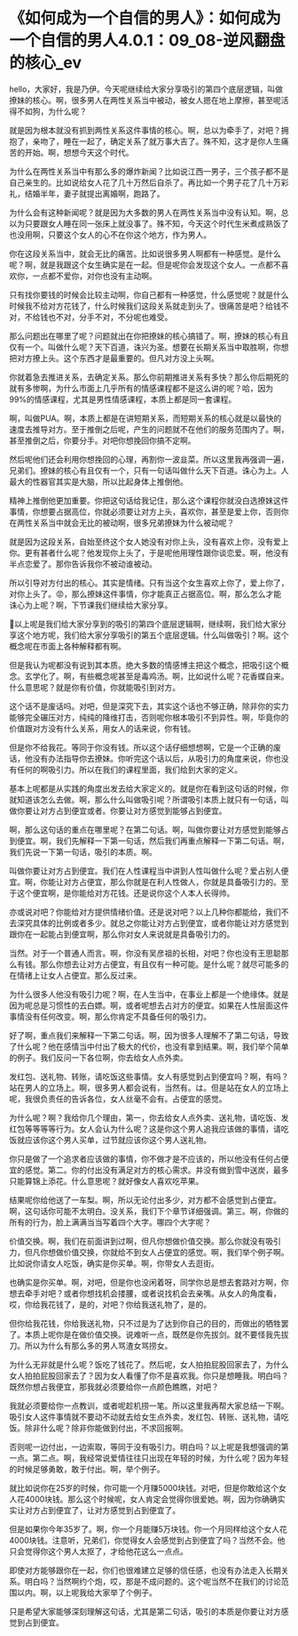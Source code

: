 # 《如何成为一个自信的男人》：如何成为一个自信的男人4.0.1：09_08-逆风翻盘的核心_ev

hello，大家好，我是乃伊。今天呢继续给大家分享吸引的第四个底层逻辑，叫做撩妹的核心。啊，很多男人在两性关系当中被动，被女人摁在地上摩擦，甚至呢活得不如狗，为什么呢？

就是因为根本就没有抓到两性关系这件事情的核心。啊，总以为牵手了，对吧？拥抱了，亲吻了，睡在一起了，确定关系了就万事大吉了。殊不知，这才是你人生痛苦的开始。啊，想想今天这个时代。

为什么在两性关系当中有那么多的爆炸新闻？比如说江西一男子，三个孩子都不是自己亲生的。比如说给女人花了几十万然后自杀了。再比如一个男子花了几十万彩礼，结婚半年，妻子就提出离婚啊，跑路了。

为什么会有这种新闻呢？就是因为大多数的男人在两性关系当中没有认知。啊，总以为只要跟女人睡在同一张床上就没事了。殊不知，今天这个时代生米煮成熟饭了也没用啊，只要这个女人的心不在你这个地方，作为男人。

你在这段关系当中，就会无比的痛苦。比如说很多男人啊都有一种感觉。是什么呢？啊，就是我跟这个女生确实是在一起。但是呢你会发现这个女人。一点都不喜欢你，一点都不爱你，对你也没有主动啊。

只有找你要钱的时候会比较主动啊，你自己都有一种感觉，什么感觉呢？就是什么时候我不给对方花钱了，什么时候我们这段关系就走到头了。很痛苦是吧？给钱不对，不给钱也不对，分手不对，不分呢也难受。

那么问题出在哪里了呢？问题就出在你把撩妹的核心搞错了。啊，撩妹的核心有且仅有一个。叫做什么呢？天下百道，诛兴为圣。想要在长期关系当中取胜啊，你想把对方撩上头。这个东西才是最重要的。但凡对方没上头啊。

你就着急去推进关系，去确定关系。那么你前期推进关系有多快？那么你后期死的就有多惨啊，为什么市面上几乎所有的情感课程都不是这么讲的呢？哈，因为99%的情感课程，尤其是男性情感课程，本质上都是同一套课程。

啊，叫做PUA。啊，本质上都是在讲短期关系，而短期关系的核心就是以最快的速度去推导对方。至于推倒之后呢，产生的问题就不在他们的服务范围内了。啊，甚至推倒之后，你要分手。对吧你想挽回你搞不定啊。

然后呢他们还会利用你想挽回的心理，再割你一波韭菜。所以这里我再强调一遍，兄弟们。撩妹的核心有且仅有一个，只有一句话叫做什么天下百道。诛心为上。人最大的性器官其实是大脑，所以比起身体上推倒他。

精神上推倒他更加重要。你把这句话给我记住，那么这个课程你就没白选撩妹这件事情，你想要占据高位，你就必须要让对方上头，喜欢你，甚至是爱上你，否则你在两性关系当中就会无比的被动啊，很多兄弟撩妹为什么被动呢？

就是因为这段关系，自始至终这个女人她没有对你上头，没有喜欢上你，没有爱上你。更有甚者什么呢？他发现你上头了，于是呢他用理性跟你谈恋爱。啊，他没有半点恋爱了。那你告诉我你不被动谁被动。

所以引导对方付出的核心。其实是情绪。只有当这个女生喜欢上你了，爱上你了，对你上头了。😡，那么撩妹这件事情，你才能真正占据高位。啊，那么怎么才能诛心为上呢？啊，下节课我们继续给大家分享。

🤧以上呢是我们给大家分享到的吸引的第四个底层逻辑啊，继续啊，我们给大家分享这个地方呢，我们给大家分享吸引的第五个底层逻辑。什么叫做吸引？啊。这个概念呢在市面上各种解释都有啊。

但是我认为呢都没有说到其本质。绝大多数的情感博主把这个概念，把吸引这个概念。玄学化了。啊，有些概念呢甚至是毒鸡汤。啊，比如说什么呢？花香蝶自来。什么意思呢？就是你有价值，你就能吸引到对方。

这个话不是废话吗。对吧，但是深究下去，其实这个话也不够正确，除非你的实力能够完全碾压对方，纯纯的降维打击，否则呢你根本吸引不到异性。啊，毕竟你的价值跟对方没有什么关系，用女人的话来说，你有钱。

但是你不给我花。等同于你没有钱。所以这个话仔细想想啊，它是一个正确的废话，他没有办法指导你去撩妹。你听完这个话以后，从吸引力的角度来说，你也没有任何的啊吸引力。所以在我们的课程里面，我们给到大家的定义。

基本上呢都是从实践的角度出发去给大家定义的。就是你在看到这句话的时候，你就知道该怎么去做。啊，那么什么叫做吸引呢？所谓吸引本质上就只有一句话，叫做你要让对方占到便宜或者。你要让对方感觉到能够占到便宜。

啊，那么这句话的重点在哪里呢？在第二句话。啊，叫做你要让对方感觉到能够占到便宜。啊，我们先解释一下第一句话，然后我们再重点解释一下第二句话。啊，我们先说一下第一句话，吸引的本质。啊。

叫做你要让对方占到便宜。我们在人性课程当中讲到人性叫做什么呢？爱占别人便宜。啊，你能让对方占便宜，那么你就是在利人性做人，你就是具备吸引力的。至于这个便宜啊，是你能给对方花钱。还是说你这个人本人长得帅。

亦或说对吧？你能给对方提供情绪价值。还是说对吧？以上几种你都能给，我们不去深究具体的比例或者多少。就总之你能让对方占到便宜，或者你能让对方感觉到跟你在一起能占到便宜啊，那么你对女人来说就是具备吸引力的。

当然。对于一个普通人而言。啊，你没有吴彦祖的长相，对吧？你也没有王思聪那么有钱。那么你想去让对方占便宜，有且仅有一种可能。是什么呢？就尽可能多的在情绪上让女人占便宜。那么反过来。

为什么很多人他没有吸引力呢？啊，在人生当中，在事业上都是一个绝缘体。就是因为呢总是习惯性的去白嫖。啊，或者呢想去占对方的便宜。如果在人性层面这件事情没有任何改变。啊，那么你肯定不具备任何的吸引力。

好了啊，重点我们来解释一下第二句话。啊，因为很多人理解不了第二句话，导致了什么呢？他在感情当中付出了极大的代价，也没有拿到结果。啊，我们举个简单的例子。我们反问一下各位啊，你去给女人点外卖。

发红包、送礼物、转账，请吃饭这些事情。女人有感觉到占到便宜吗？啊，有吗？站在男人的立场上。啊，很多男人都会说有，当然有。は。但是站在女人的立场上呢，我很负责任的告诉各位，女人丝毫不会有。占便宜的感觉。

为什么呢？啊？我给你几个理由，第一，你去给女人点外卖、送礼物，请吃饭、发红包等等等等行为。女人会认为什么呢？这是你这个男人追我应该做的事情，请吃饭就应该你这个男人买单，过节就应该你这个男人送礼物。

你只是做了一个追求者应该做的事情，你不做才是不应该的，所以他没有任何占便宜的感觉。第二。你的付出没有满足对方的核心需求。并没有做到雪中送炭，最多只能算锦上添花。什么意思呢？就好像女人喜欢吃苹果。

结果呢你给他送了一车梨。啊，所以无论付出多少，对方都不会感觉到占便宜。啊，这句话你可能不太明白。没关系，我们下个章节详细强调。第三。啊，你做的所有的行为，脸上满满当当写着四个大字。哪四个大字呢？

价值交换。啊，我们在前面讲到过啊，但凡你想做价值交换。那么你就没有吸引力，但凡你想做价值交换，你就给不到女人占便宜的感觉。啊，我们举个例子啊。比如说你请女人吃饭，确实是你买单。啊，你带女人去逛街。

也确实是你买单。啊，对吧，但是你也没闲着呀，同学你总是想去套路对方啊，你想去牵手对吧？或者你想找机会搂腰，或者说找机会去亲嘴。从女人的角度看，哎，你给我花钱了，是的，对吧？你给我送礼物了，是的。

但你给我花钱，你给我送礼物，只不过是为了达到你自己的目的，而做出的牺牲罢了。本质上呢你是在做价值交换。说难听一点，既然是你先拔剑。就不要怪我先拔刀。所以为什么有那么多的男人骂渣女骂捞女。

为什么无非就是什么呢？饭吃了钱花了。然后呢，女人拍拍屁股回家去了，为什么女人拍拍屁股回家去了？因为女人看懂了你不是喜欢我。你只是想睡我。明白吗？既然你想占我便宜，那我就必须要给你一点颜色瞧瞧，对吧？

我就必须要给你一点教训，或者呢趁机捞一笔。所以这里我再帮大家总结一下啊。吸引女人这件事情就不要动不动就去给女生点外卖，发红包、转账、送礼物，请吃饭。除非什么呢？除非你能做到付出，不求回报啊。

否则呢一边付出，一边索取，等同于没有吸引力。明白吗？以上呢是我想强调的第一点。第二点。啊，我经常说爱情往往只出现在年轻的时候，为什么呢？因为年轻的时候足够勇敢，敢于付出。啊，举个例子。

就比如说你在25岁的时候，你可能一个月赚5000块钱。对吧，但是你敢给这个女人花4000块钱。那么这个时候呢，女人肯定会觉得你很爱她。啊，因为你确确实实让对方占到便宜了，让对方感觉到占到便宜了。

但是如果你今年35岁了。啊，你一个月能赚5万块钱。你一个月同样给这个女人花4000块钱。注意听，兄弟们，你觉得女人会感觉到占到便宜了吗？当然不会。他只会觉得你这个男人太抠了，才给他花这么一点点。

即使对方能够跟你在一起，你们也很难建立足够的信任感，也没有办法走入长期关系。明白吗？当然啊约个炮，哎，那是不成问题的。这个呢当然不在我们的讨论范围以内。啊，以上呢我给大家举了个例子。

只是希望大家能够深刻理解这句话，尤其是第二句话，吸引的本质是你要让对方感觉到占到便宜。